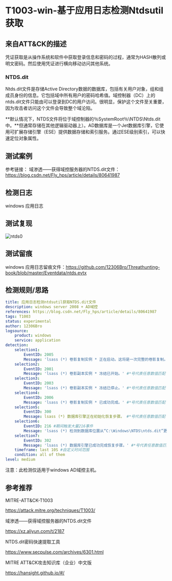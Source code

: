 # T1003-win-基于应用日志检测Ntdsutil获取

## 来自ATT&CK的描述

凭证获取是从操作系统和软件中获取登录信息和密码的过程，通常为HASH散列或明文密码。然后使用凭证进行横向移动访问其他系统。

### NTDS.dit

Ntds.dit文件是存储Active Directory数据的数据库，包括有关用户对象，组和组成员身份的信息。它包括域中所有用户的密码哈希值。域控制器（DC）上的ntds.dit文件只能由可以登录到DC的用户访问。很明显，保护这个文件至关重要，因为攻击者访问这个文件会导致整个域沦陷。

**默认情况下，NTDS文件将位于域控制器的％SystemRoot％\NTDS\Ntds.dit中。**但通常存储在其他逻辑驱动器上）。AD数据库是一个Jet数据库引擎，它使用可扩展存储引擎（ESE）提供数据存储和索引服务。通过ESE级别索引，可以快速定位对象属性。

## 测试案例

参考链接：
域渗透——获得域控服务器的NTDS.dit文件：<https://blog.csdn.net/Fly_hps/article/details/80641987>

## 检测日志

windows 应用日志

## 测试复现

![ntds0](https://s2.ax1x.com/2020/01/14/lqUbDJ.png)

## 测试留痕

windows 应用日志留痕文件：<https://github.com/12306Bro/Threathunting-book/blob/master/Eventdata/ntds.evtx>

## 检测规则/思路

```yml
title: 应用日志检测ntdsutil获取NTDS.dit文件
description: windows server 2008 + AD域控
references: https://blog.csdn.net/Fly_hps/article/details/80641987
tags: T1003
status: experimental
author: 12306Bro
logsource:
    product: windows
    service: application
detection:
    selection1:
        EventID: 2005
        Message: 'lsass (*) 卷影复制实例 * 正在启动。这将是一次完整的卷影复制。' #*号代表任意数值匹配
    selection2:
        EventID: 2001
        Message: 'lsass (*) 卷影副本实例 * 冻结已开始。' #*号代表任意数值匹配
    selection3:
        EventID: 2003
        Message: 'lsass (*) 卷影副本实例 * 冻结已停止。' #*号代表任意数值匹配
    selection4:
        EventID: 2006
        Message: 'lsass (*) 卷影复制实例 * 已成功完成。' #*号代表任意数值匹配
    selection5:
        EventID: 300
        Message: lsass (*) 数据库引擎正在初始化恢复步骤。 #*号代表任意数值匹配
    selection6:
        EventID: 216 #期间触发大量216事件
        Message: 'lsass (*) 检测到数据库位置从“C:\Windows\NTDS\ntds.dit”更改为“\\?\GLOBALROOT\Device\HarddiskVolumeShadowCopy*1*\Windows\NTDS\ntds.dit”。' #*号代表任意数值匹配
    selection7:
        EventID: 302
        Message: 'lsass (*) 数据库引擎已成功完成恢复步骤。' #*号代表任意数值匹配
​    timeframe: last 10S #自定义时间范围
    condition: all of them
level: medium
```

注意：此检测仅适用于windows AD域控主机。

## 参考推荐

MITRE-ATT&CK-T1003

<https://attack.mitre.org/techniques/T1003/>

域渗透——获得域控服务器的NTDS.dit文件

<https://xz.aliyun.com/t/2187>

NTDS.dit密码快速提取工具

<https://www.secpulse.com/archives/6301.html>

MITRE ATT&CK攻击知识库（企业）中文版

<https://hansight.github.io/#/>
